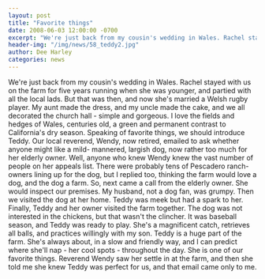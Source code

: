 ```yaml
---
layout: post
title: "Favorite things"
date: 2008-06-03 12:00:00 -0700
excerpt: "We're just back from my cousin's wedding in Wales. Rachel stayed with us on the farm for five ..."
header-img: "/img/news/58_teddy2.jpg"
author: Dee Harley
categories: news
---
```

We're just back from my cousin's wedding in Wales. Rachel stayed with
us on the farm for five years running when she was younger, and
partied with all the local lads. But that was then, and now she's
married a Welsh rugby player. My aunt made the dress, and my uncle
made the cake, and we all decorated the church hall - simple and
gorgeous. I love the fields and hedges of Wales, centuries old, a
green and permanent contrast to California's dry season.  Speaking of
favorite things, we should introduce Teddy.  Our local reverend,
Wendy, now retired, emailed to ask whether anyone might like a mild-
mannered, largish dog, now rather too much for her elderly owner.
Well, anyone who knew Wendy knew the vast number of people on her
appeals list. There were probably tens of Pescadero ranch-owners
lining up for the dog, but I replied too, thinking the farm would love
a dog, and the dog a farm. So, next came a call from the elderly
owner. She would inspect our premises. My husband, not a dog fan, was
grumpy. Then we visited the dog at her home. Teddy was meek but had a
spark to her. Finally, Teddy and her owner visited the farm together.
The dog was not interested in the chickens, but that wasn't the
clincher. It was baseball season, and Teddy was ready to play. She's a
magnificent catch, retrieves all balls, and practices willingly with
my son.  Teddy is a huge part of the farm. She's always about, in a
slow and friendly way, and I can predict where she'll nap - her cool
spots - throughout the day. She is one of our favorite things.
Reverend Wendy saw her settle in at the farm, and then she told me she
knew Teddy was perfect for us, and that email came only to me.

